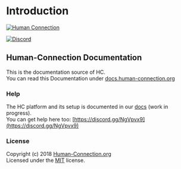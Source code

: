 # Introduction

 [![Human Connection](https://human-connection.org/wp-content/uploads/2017/11/human-connection-logo.svg)](https://human-connection.org)

 [![Discord](https://img.shields.io/discord/443107904757694465.svg)](https://discord.gg/NgVpvx9)

## Human-Connection Documentation

This is the documentation source of HC.  
 You can read this Documentation under [docs.human-connection.org](https://docs.human-connection.org)  


### Help

The HC platform and its setup is documented in our [docs](https://docs.human-connection.org/) \(work in progress\).  
 You can get help here too: [https://discord.gg/NgVpvx9](https://discord.gg/NgVpvx9)  


### License

Copyright \(c\) 2018 [Human-Connection.org](https://human-connection.org)  
Licensed under the [MIT](https://github.com/Human-Connection/WebApp/blob/develop/LICENSE.md) license.  


